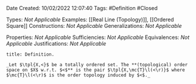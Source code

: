 <br />
<br />

Date Created: 10/02/2022 12:07:40
Tags: #Definition #Closed 

Types: _Not Applicable_
Examples: [[Real Line (Topology)]], [[Ordered Square]]
Constructions: _Not Applicable_
Generalizations: _Not Applicable_

Properties: _Not Applicable_
Sufficiencies: _Not Applicable_
Equivalences: _Not Applicable_
Justifications: _Not Applicable_

``` ad-Definition
title: Definition.

_Let $\tpl{X,<}$ be a totally ordered set. The **(topological) order space on $X$ w.r.t. $<$** is the pair $\tpl{X,\mc{T}\l(<\r)}$ where $\mc{T}\l(<\r)$ is the order topology induced by $<$._

```
